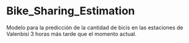 # Bike_Sharing_Estimation
Modelo para la predicción de la cantidad de bicis en las estaciones de Valenbisi 3 horas más tarde que el momento actual.
